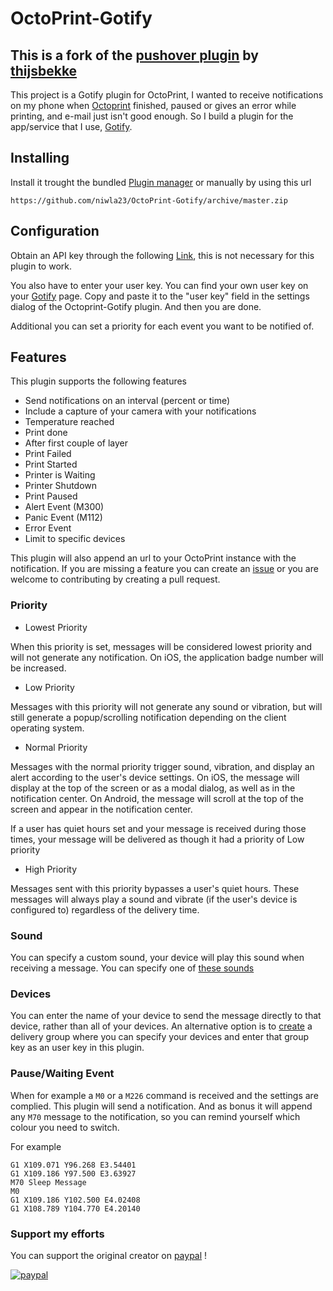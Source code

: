 # OctoPrint-Gotify

## This is a fork of the [pushover plugin](https://github.com/niwla23/OctoPrint-Gotify) by [thijsbekke](https://github.com/thijsbekke)

This project is a Gotify plugin for OctoPrint, I wanted to receive notifications on my phone when [Octoprint](https://octoprint.org) finished, paused or gives an error while printing, and e-mail just isn't good enough. So I build a plugin for the app/service that I use, [Gotify](https://gotify.net).

## Installing

Install it trought the bundled [Plugin manager](http://docs.octoprint.org/en/master/bundledplugins/pluginmanager.html) or manually by using this url

```
https://github.com/niwla23/OctoPrint-Gotify/archive/master.zip
```

## Configuration

Obtain an API key through the following [Link](https://gotify.net/apps/clone/octoprint), this is not necessary for this plugin to work.

You also have to enter your user key. You can find your own user key on your [Gotify](https://gotify.net) page. Copy and paste it to the "user key" field in the settings dialog of the Octoprint-Gotify plugin. And then you are done.

Additional you can set a priority for each event you want to be notified of.

## Features

This plugin supports the following features

- Send notifications on an interval (percent or time)
- Include a capture of your camera with your notifications
- Temperature reached
- Print done
- After first couple of layer
- Print Failed
- Print Started
- Printer is Waiting
- Printer Shutdown
- Print Paused
- Alert Event (M300)
- Panic Event (M112)
- Error Event
- Limit to specific devices

This plugin will also append an url to your OctoPrint instance with the notification. If you are missing a feature you can create an [issue](https://github.com/niwla23/OctoPrint-Gotify/issues) or you are welcome to contributing by creating a pull request.

### Priority

- Lowest Priority

When this priority is set, messages will be considered lowest priority and will not generate any notification. On iOS, the application badge number will be increased.

- Low Priority

Messages with this priority will not generate any sound or vibration, but will still generate a popup/scrolling notification depending on the client operating system.

- Normal Priority

Messages with the normal priority trigger sound, vibration, and display an alert according to the user's device settings. On iOS, the message will display at the top of the screen or as a modal dialog, as well as in the notification center. On Android, the message will scroll at the top of the screen and appear in the notification center.

If a user has quiet hours set and your message is received during those times, your message will be delivered as though it had a priority of Low priority

- High Priority

Messages sent with this priority bypasses a user's quiet hours. These messages will always play a sound and vibrate (if the user's device is configured to) regardless of the delivery time.

### Sound

You can specify a custom sound, your device will play this sound when receiving a message. You can specify one of [these sounds](https://gotify.net/api#sounds)

### Devices

You can enter the name of your device to send the message directly to that device, rather than all of your devices. An alternative option is to [create](https://gotify.net/groups/build) a delivery group where you can specify your devices and enter that group key as an user key in this plugin.

### Pause/Waiting Event

When for example a ```M0``` or a ```M226``` command is received and the settings are complied. This plugin will send a notification. And as bonus it will append any ```M70``` message to the notification, so you can remind yourself which colour you need to switch.

For example

```GCODE
G1 X109.071 Y96.268 E3.54401
G1 X109.186 Y97.500 E3.63927
M70 Sleep Message
M0
G1 X109.186 Y102.500 E4.02408
G1 X108.789 Y104.770 E4.20140
```

### Support my efforts

You can support the original creator on [paypal](https://paypal.me/thijsbekke) !

[![paypal](https://www.paypalobjects.com/webstatic/mktg/logo/pp_cc_mark_37x23.jpg)](https://paypal.me/thijsbekke)
